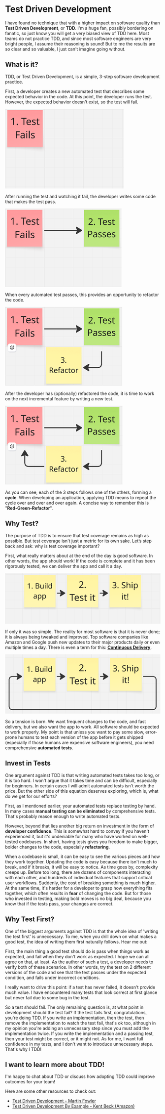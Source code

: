 # Test Driven Development

I have found no technique that with a higher impact on software quality than __Test Driven Development__, or __TDD__. I'm a huge fan, possibly bordering on fanatic, so just know you will get a very biased view of TDD here. Most teams do not practice TDD, and since most software engineers are very bright people, I assume their reasoning is sound! But to me the results are so clear and so valuable, I just can't imagine going without.

## What is it?

TDD, or Test Driven Development, is a simple, 3-step software development practice. 

First, a developer creates a new automated test that describes some expected behavior in the code. At this point, the developer runs the test. However, the expected behavior doesn't exist, so the test will fail. 

![1 - Failing Test](../img/tdd-1.png)

After running the test and watching it fail, the developer writes some code that makes the test pass.

![2 - Passing Test](../img/tdd-2.png)

When every automated test passes, this provides an opportunity to refactor the code.

![3 - Refactor!](../img/tdd-3.png)

After the developer has (optionally) refactored the code, it is time to work on the next incremental feature by writing a new test.

![4 - Loop is completed](../img/tdd-4.png)

As you can see, each of the 3 steps follows one of the others, forming a __cycle__. When developing an application, applying TDD means to repeat the cycle over and over and over again. A concise way to remember this is "__Red-Green-Refactor__".

## Why Test?

The purpose of TDD is to ensure that test coverage remains as high as possible. But test coverage isn't just a metric for its own sake. Let’s step back and ask: why is test coverage important?

First, what really matters about at the end of the day is good software. In other words, the app should work! If the code is complete and it has been rigorously tested, we can deliver the app and call it a day. 

![5 - Overly Simple diagram](../img/tdd-5.png)

If only it was so simple. The reality for most software is that it is never done; it is always being tweaked and improved. Top software companies like Amazon and Google push new updates to their major products daily or even multiple times a day. There is even a term for this: [__Continuous Delivery__](https://martinfowler.com/books/continuousDelivery.html).

![6 - Another cycle](../img/tdd-6.png)

So a tension is born. We want frequent changes to the code, and fast delivery, but we also want the app to work. All software should be expected to work properly. My point is that unless you want to pay some slow, error-prone humans to test each version of the app before it gets shipped (especially if those humans are expensive software engineers), you need comprehensive __automated tests__.

## Invest in Tests

One argument against TDD is that writing automated tests takes too long, or it is too hard. I won't argue that it takes time and can be difficult, especially for beginners. In certain cases I will admit automated tests isn't worth the price. But the other side of this equation deserves exploring, which is, what do we get for our efforts?

First, as I mentioned earlier, your automated tests replace testing by hand. In many cases __manual testing can be eliminated__ by comprehensive tests. That's probably reason enough to write automated tests.

However, beyond that lies another big return on investment in the form of __developer confidence__. This is somewhat hard to convey if you haven't experienced it, but it's undeniable for many who have worked on well-tested codebases. In short, having tests gives you freedom to make bigger, bolder changes to the code, especially __refactoring__.

When a codebase is small, it can be easy to see the various pieces and how they work together. Updating the code is easy because there isn't much to break, and if it breaks, it will be easy to notice. As time goes by, complexity creeps up. Before too long, there are dozens of components interacting with each other, and hundreds of individual features that support critical user workflows. Suddenly, the cost of breaking something is much higher. At the same time, it's harder for a developer to grasp how everything fits together, which often results in __fear__ of changing the code. But for those who invested in testing, making bold moves is no big deal, because you know that if the tests pass, your changes are correct.

## Why Test First?

One of the biggest arguments against TDD is that the whole idea of 'writing the test first' is unnecessary. To me, when you drill down on what makes a good test, the idea of writing them first naturally follows. Hear me out:

First, the main thing a good test should do is pass when things work as expected, and fail when they don't work as expected. I hope we can all agree on that, at least. As the author of such a test, a developer needs to verify both of these scenarios. In other words, try the test on 2 different versions of the code and see that the test passes under the expected condition, and fails under incorrect conditions.

I really want to drive this point: if a test has never failed, it doesn't provide much value. I have encountered many tests that look correct at first glance but never fail due to some bug in the test. 

So a test should fail. The only remaining question is, at what point in development should the test fail? If the test fails first, congratulations, you're doing TDD. If you write an implementation, then the test, then remove the implementation to watch the test fail, that's ok too, although in my opinion you're adding an unnecessary step since you must add the implementation twice. If you write the implementation and a passing test, then your test might be correct, or it might not. As for me, I want full confidence in my tests, and I don't want to introduce unnecessary steps. That's why I TDD!

## I want to learn more about TDD!

I'm happy to chat about TDD or discuss how adopting TDD could improve outcomes for your team! 

Here are some other resources to check out:

* [Test Driven Development - Martin Fowler](https://martinfowler.com/bliki/TestDrivenDevelopment.html)
* [Test Driven Development By Example - Kent Beck (Amazon)](https://www.amazon.com/Test-Driven-Development-Kent-Beck/dp/0321146530)
